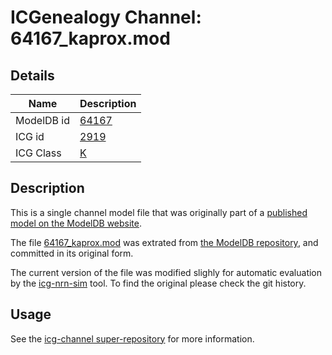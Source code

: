 # ICGenealogy Channel: 64167\_kaprox.mod

## Details

Name | Description
---- | -----------
ModelDB id | [64167](http://senselab.med.yale.edu/ModelDB/ShowModel.cshtml?model=64167)
ICG id | [2919](http://icg.neurotheory.ox.ac.uk/channels/1/2919)
ICG Class | [K](http://icg.neurotheory.ox.ac.uk/channels/1)

## Description

This is a single channel model file that was originally part of a [published model on the ModelDB website](http://senselab.med.yale.edu/mModelDB/ShowModel.cshtml?model=64167).


The file [64167\_kaprox.mod](64167_kaprox.mod) was extrated from [the ModelDB repository](http://senselab.med.yale.edu/ModelDB/ShowModel.cshtml?model=64167), and committed in its original form.

The current version of the file was modified slighly for automatic evaluation by the [icg-nrn-sim](https://github.com/icgenealogy/icg-nrn-sim) tool. To find the original please check the git history.


## Usage

See the [icg-channel super-repository](https://github.com/icgenealogy/icg-channels) for more information.